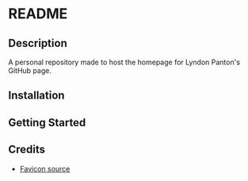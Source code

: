# README

## Description

A personal repository made to host the homepage for Lyndon Panton's GitHub page.

## Installation

## Getting Started

## Credits

- [Favicon source](https://unsplash.com/photos/selective-focus-photography-of-hedgehog-on-ground-GXMr7BadXQo)
